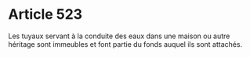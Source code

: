 # Article 523

Les tuyaux servant à la conduite des eaux dans une maison ou autre héritage sont immeubles et font partie du fonds auquel ils sont attachés.
